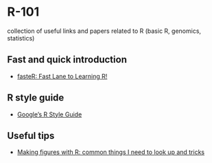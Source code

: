 # R-101
collection of useful links and papers related to R (basic R, genomics, statistics)

## Fast and quick introduction

- [fasteR: Fast Lane to Learning R!](https://github.com//matloff/fasteR#linreg2)

## R style guide

- [Google’s R Style Guide](https://google.github.io/styleguide/Rguide.html)

## Useful tips

- [Making figures with R: common things I need to look up and tricks](http://nickgeorge.net/science/figures-with-R-cheatsheet/)
